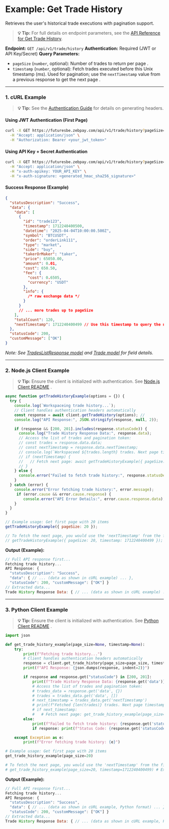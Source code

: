 # Example: Get Trade History

Retrieves the user's historical trade executions with pagination support.

> **💡 Tip:** For full details on endpoint parameters, see the [API Reference for Get Trade History](../../../../api-reference/private-endpoints/trade.md#get-trade-history).

**Endpoint:** `GET /api/v1/trade/history`
**Authentication:** Required (JWT or API Key/Secret)
**Query Parameters:**

* `pageSize` (`number`, optional): Number of trades to return per page .
* `timestamp` (`number`, optional): Fetch trades executed before this Unix timestamp (ms). Used for pagination; use the `nextTimestamp` value from a previous response to get the next page .

-----

### 1. cURL Example

> **💡 Tip:** See the [Authentication Guide](../../../../api-reference/authentication.md) for details on generating headers.

#### Using JWT Authentication (First Page)

```bash
curl -X GET https://futuresbe.zebpay.com/api/v1/trade/history?pageSize=20 \
  -H "Accept: application/json" \
  -H "Authorization: Bearer <your_jwt_token>"
````

#### Using API Key + Secret Authentication

```bash
curl -X GET https://futuresbe.zebpay.com/api/v1/trade/history?pageSize=20 \
  -H "Accept: application/json" \
  -H "x-auth-apikey: YOUR_API_KEY" \
  -H "x-auth-signature: <generated_hmac_sha256_signature>"
```

#### Success Response (Example)

```json
{
  "statusDescription": "Success",
  "data": {
    "data": [
      {
        "id": "trade123",
        "timestamp": 1712240400500,
        "datetime": "2025-04-04T10:00:00.500Z",
        "symbol": "BTCUSDT",
        "order": "orderLink111",
        "type": "market",
        "side": "buy",
        "takerOrMaker": "taker",
        "price": 65050.00,
        "amount": 0.01,
        "cost": 650.50,
        "fee": {
          "cost": 0.6505,
          "currency": "USDT"
        },
        "info": {
          /* raw exchange data */
        }
      }
      // ... more trades up to pageSize
    ],
    "totalCount": 120,
    "nextTimestamp": 1712240400499 // Use this timestamp to query the next page
  },
  "statusCode": 200,
  "customMessage": ["OK"]
}
```

*Note: See [TradesListResponse model](../../../../api-reference/data-models.md#tradeslistresponse) and [Trade model](../../../../api-reference/data-models.md#trade) for field details.*

-----

### 2\. Node.js Client Example

> **💡 Tip:** Ensure the client is initialized with authentication. See [Node.js Client README](https://www.google.com/search?q=futures/clients/rest-http/node/README.md) .

```javascript
async function getTradeHistoryExample(options = {}) {
  try {
    console.log(`Workspaceing trade history...`);
    // Client handles authentication headers automatically
    const response = await client.getTradeHistory(options); //
    console.log("API Response:", JSON.stringify(response, null, 2));

    if (response && [200, 201].includes(response.statusCode)) {
      console.log("Trade History Response Data:", response.data);
      // Access the list of trades and pagination token:
      // const trades = response.data.data;
      // const nextTimestamp = response.data.nextTimestamp;
      // console.log(`Workspaceed ${trades.length} trades. Next page timestamp: ${nextTimestamp}`);
      // if (nextTimestamp) {
      //   // Fetch next page: await getTradeHistoryExample({ pageSize: options.pageSize, timestamp: nextTimestamp });
      // }
    } else {
      console.error("Failed to fetch trade history:", response.statusDescription);
    }
  } catch (error) {
    console.error("Error fetching trade history:", error.message);
     if (error.cause && error.cause.response) {
        console.error("API Error Details:", error.cause.response.data);
    }
  }
}

// Example usage: Get first page with 20 items
getTradeHistoryExample({ pageSize: 20 });

// To fetch the next page, you would use the 'nextTimestamp' from the first response:
// getTradeHistoryExample({ pageSize: 20, timestamp: 1712240400499 }); // Example timestamp
```

**Output (Example):**

```js
// Full API response first...
Fetching trade history...
API Response: {
  "statusDescription": "Success",
  "data": { // ... (data as shown in cURL example) ... },
  "statusCode": 200, "customMessage": ["OK"] }
// Extracted data...
Trade History Response Data: { // ... (data as shown in cURL example) ... }
```

-----

### 3\. Python Client Example

> **💡 Tip:** Ensure the client is initialized with authentication. See [Python Client README](https://www.google.com/search?q=futures/clients/rest-http/python/README.md) .

```python
import json

def get_trade_history_example(page_size=None, timestamp=None):
    try:
        print(f"Fetching trade history...")
        # Client handles authentication headers automatically
        response = client.get_trade_history(page_size=page_size, timestamp=timestamp) #
        print(f"API Response: {json.dumps(response, indent=2)}")

        if response and response.get("statusCode") in [200, 201]:
            print(f"Trade History Response Data: {response.get('data')}")
            # Access the list of trades and pagination token:
            # trades_data = response.get('data', {})
            # trades = trades_data.get('data', [])
            # next_timestamp = trades_data.get('nextTimestamp')
            # print(f"Fetched {len(trades)} trades. Next page timestamp: {next_timestamp}")
            # if next_timestamp:
            #   # Fetch next page: get_trade_history_example(page_size=page_size, timestamp=next_timestamp)
        else:
            print(f"Failed to fetch trade history: {response.get('statusDescription')}")
            if response: print(f"Status Code: {response.get('statusCode')}")

    except Exception as e:
        print(f"Error fetching trade history: {e}")

# Example usage: Get first page with 20 items
get_trade_history_example(page_size=20)

# To fetch the next page, you would use the 'nextTimestamp' from the first response:
# get_trade_history_example(page_size=20, timestamp=1712240400499) # Example timestamp
```

**Output (Example):**

```js
// Full API response first...
Fetching trade history...
API Response: {
  "statusDescription": "Success",
  "data": { // ... (data as shown in cURL example, Python format) ... },
  "statusCode": 200, "customMessage": ["OK"] }
// Extracted data...
Trade History Response Data: { // ... (data as shown in cURL example, Python format) ... }
```
